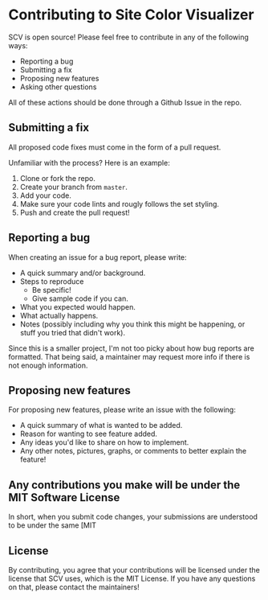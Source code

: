 # Contributing to Site Color Visualizer
SCV is open source! Please feel free to contribute in any of the following ways:

- Reporting a bug
- Submitting a fix
- Proposing new features
- Asking other questions

All of these actions should be done through a Github Issue in the repo.

## Submitting a fix
All proposed code fixes must come in the form of a pull request.

Unfamiliar with the process? Here is an example:
1. Clone or fork the repo.
2. Create your branch from `master`.
3. Add your code.
4. Make sure your code lints and rougly follows the set styling.
5. Push and create the pull request!

## Reporting a bug
When creating an issue for a bug report, please write:

- A quick summary and/or background.
- Steps to reproduce
  - Be specific!
  - Give sample code if you can.
- What you expected would happen.
- What actually happens.
- Notes (possibly including why you think this might be happening, or stuff you tried that didn't work).

Since this is a smaller project, I'm not too picky about how bug reports are formatted. That being said, a maintainer may request more info if there is not enough information.

## Proposing new features
For proposing new features, please write an issue with the following:
- A quick summary of what is wanted to be added.
- Reason for wanting to see feature added.
- Any ideas you'd like to share on how to implement.
- Any other notes, pictures, graphs, or comments to better explain the feature!

## Any contributions you make will be under the MIT Software License
In short, when you submit code changes, your submissions are understood to be under the same [MIT 

## License
By contributing, you agree that your contributions will be licensed under the license that SCV uses, which is the MIT License. If you have any questions on that, please contact the maintainers!

